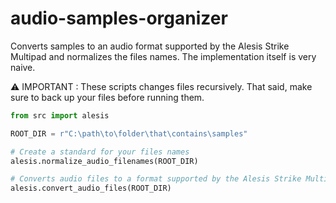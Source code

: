 # audio-samples-organizer

Converts samples to an audio format supported by the Alesis Strike Multipad and normalizes the files names. The implementation itself is very naive.

⚠️ IMPORTANT : These scripts changes files recursively. That said, make sure to back up your files before running them.

```python
from src import alesis

ROOT_DIR = r"C:\path\to\folder\that\contains\samples"

# Create a standard for your files names
alesis.normalize_audio_filenames(ROOT_DIR)

# Converts audio files to a format supported by the Alesis Strike Multipad
alesis.convert_audio_files(ROOT_DIR)
```